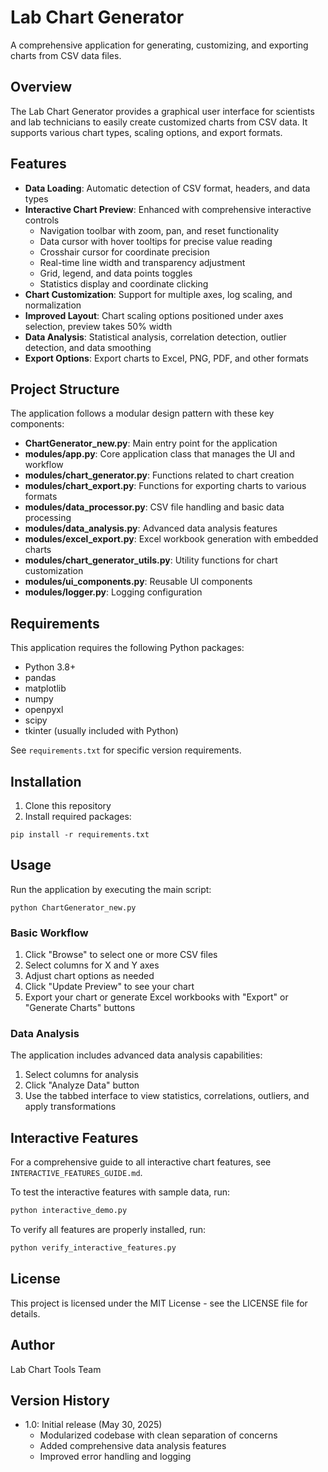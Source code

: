 # Lab Chart Generator

A comprehensive application for generating, customizing, and exporting charts from CSV data files.

## Overview

The Lab Chart Generator provides a graphical user interface for scientists and lab technicians to easily create customized charts from CSV data. It supports various chart types, scaling options, and export formats.

## Features

- **Data Loading**: Automatic detection of CSV format, headers, and data types
- **Interactive Chart Preview**: Enhanced with comprehensive interactive controls
  - Navigation toolbar with zoom, pan, and reset functionality
  - Data cursor with hover tooltips for precise value reading
  - Crosshair cursor for coordinate precision
  - Real-time line width and transparency adjustment
  - Grid, legend, and data points toggles
  - Statistics display and coordinate clicking
- **Chart Customization**: Support for multiple axes, log scaling, and normalization
- **Improved Layout**: Chart scaling options positioned under axes selection, preview takes 50% width
- **Data Analysis**: Statistical analysis, correlation detection, outlier detection, and data smoothing
- **Export Options**: Export charts to Excel, PNG, PDF, and other formats

## Project Structure

The application follows a modular design pattern with these key components:

- **ChartGenerator_new.py**: Main entry point for the application
- **modules/app.py**: Core application class that manages the UI and workflow
- **modules/chart_generator.py**: Functions related to chart creation
- **modules/chart_export.py**: Functions for exporting charts to various formats
- **modules/data_processor.py**: CSV file handling and basic data processing
- **modules/data_analysis.py**: Advanced data analysis features
- **modules/excel_export.py**: Excel workbook generation with embedded charts
- **modules/chart_generator_utils.py**: Utility functions for chart customization
- **modules/ui_components.py**: Reusable UI components
- **modules/logger.py**: Logging configuration

## Requirements

This application requires the following Python packages:

- Python 3.8+
- pandas
- matplotlib
- numpy
- openpyxl
- scipy
- tkinter (usually included with Python)

See `requirements.txt` for specific version requirements.

## Installation

1. Clone this repository
2. Install required packages:
```
pip install -r requirements.txt
```

## Usage

Run the application by executing the main script:

```
python ChartGenerator_new.py
```

### Basic Workflow

1. Click "Browse" to select one or more CSV files
2. Select columns for X and Y axes
3. Adjust chart options as needed
4. Click "Update Preview" to see your chart
5. Export your chart or generate Excel workbooks with "Export" or "Generate Charts" buttons

### Data Analysis

The application includes advanced data analysis capabilities:

1. Select columns for analysis
2. Click "Analyze Data" button
3. Use the tabbed interface to view statistics, correlations, outliers, and apply transformations

## Interactive Features

For a comprehensive guide to all interactive chart features, see `INTERACTIVE_FEATURES_GUIDE.md`.

To test the interactive features with sample data, run:
```bash
python interactive_demo.py
```

To verify all features are properly installed, run:
```bash
python verify_interactive_features.py
```

## License

This project is licensed under the MIT License - see the LICENSE file for details.

## Author

Lab Chart Tools Team

## Version History

- 1.0: Initial release (May 30, 2025)
  - Modularized codebase with clean separation of concerns
  - Added comprehensive data analysis features
  - Improved error handling and logging
